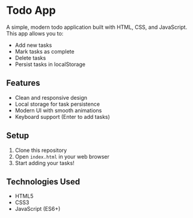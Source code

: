 # Todo App

A simple, modern todo application built with HTML, CSS, and JavaScript. This app allows you to:
- Add new tasks
- Mark tasks as complete
- Delete tasks
- Persist tasks in localStorage

## Features
- Clean and responsive design
- Local storage for task persistence
- Modern UI with smooth animations
- Keyboard support (Enter to add tasks)

## Setup
1. Clone this repository
2. Open `index.html` in your web browser
3. Start adding your tasks!

## Technologies Used
- HTML5
- CSS3
- JavaScript (ES6+) 